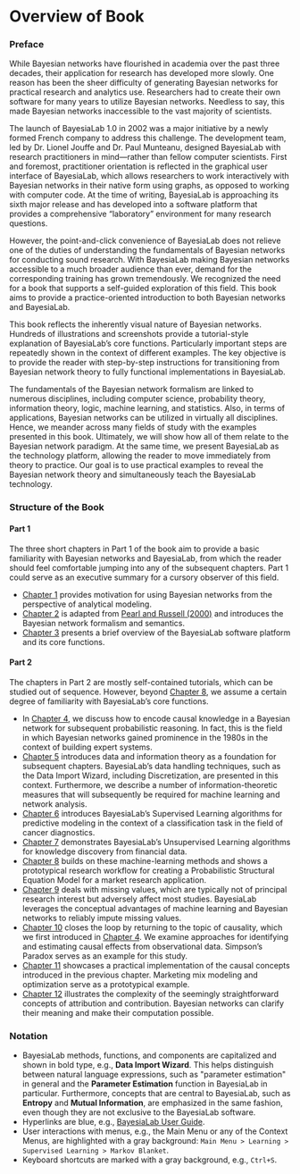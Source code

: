 # Overview of Book

### Preface&#x20;

While Bayesian networks have flourished in academia over the past three decades, their application for research has developed more slowly. One reason has been the sheer difficulty of generating Bayesian networks for practical research and analytics use. Researchers had to create their own software for many years to utilize Bayesian networks. Needless to say, this made Bayesian networks inaccessible to the vast majority of scientists.

The launch of BayesiaLab 1.0 in 2002 was a major initiative by a newly formed French company to address this challenge. The development team, led by Dr. Lionel Jouffe and Dr. Paul Munteanu, designed BayesiaLab with research practitioners in mind—rather than fellow computer scientists. First and foremost, practitioner orientation is reflected in the graphical user interface of BayesiaLab, which allows researchers to work interactively with Bayesian networks in their native form using graphs, as opposed to working with computer code. At the time of writing, BayesiaLab is approaching its sixth major release and has developed into a software platform that provides a comprehensive “laboratory” environment for many research questions.

However, the point-and-click convenience of BayesiaLab does not relieve one of the duties of understanding the fundamentals of Bayesian networks for conducting sound research. With BayesiaLab making Bayesian networks accessible to a much broader audience than ever, demand for the corresponding training has grown tremendously. We recognized the need for a book that supports a self-guided exploration of this field. This book aims to provide a practice-oriented introduction to both Bayesian networks and BayesiaLab.

This book reflects the inherently visual nature of Bayesian networks. Hundreds of illustrations and screenshots provide a tutorial-style explanation of BayesiaLab’s core functions. Particularly important steps are repeatedly shown in the context of different examples. The key objective is to provide the reader with step-by-step instructions for transitioning from Bayesian network theory to fully functional implementations in BayesiaLab.

The fundamentals of the Bayesian network formalism are linked to numerous disciplines, including computer science, probability theory, information theory, logic, machine learning, and statistics. Also, in terms of applications, Bayesian networks can be utilized in virtually all disciplines. Hence, we meander across many fields of study with the examples presented in this book. Ultimately, we will show how all of them relate to the Bayesian network paradigm. At the same time, we present BayesiaLab as the technology platform, allowing the reader to move immediately from theory to practice. Our goal is to use practical examples to reveal the Bayesian network theory and simultaneously teach the BayesiaLab technology.

### Structure of the Book&#x20;

#### Part 1&#x20;

The three short chapters in Part 1 of the book aim to provide a basic familiarity with Bayesian networks and BayesiaLab, from which the reader should feel comfortable jumping into any of the subsequent chapters. Part 1 could serve as an executive summary for a cursory observer of this field.

* [Chapter 1](chapter-1-introduction.md) provides motivation for using Bayesian networks from the perspective of analytical modeling.
* [Chapter 2](chapter-2-bayesian-network-theory.md) is adapted from [Pearl and Russell (2000)](https://ftp.cs.ucla.edu/pub/stat\_ser/r277.pdf) and introduces the Bayesian network formalism and semantics.
* [Chapter 3](chapter-3-bayesialab.md) presents a brief overview of the BayesiaLab software platform and its core functions.

#### Part 2&#x20;

The chapters in Part 2 are mostly self-contained tutorials, which can be studied out of sequence. However, beyond [Chapter 8](chapter-8-probabilistic-structural-equation-models-for-key-driver-analysis/), we assume a certain degree of familiarity with BayesiaLab’s core functions.

* In [Chapter 4](chapter-4-knowledge-modeling-and-probabilistic-reasoning.md), we discuss how to encode causal knowledge in a Bayesian network for subsequent probabilistic reasoning. In fact, this is the field in which Bayesian networks gained prominence in the 1980s in the context of building expert systems.
* [Chapter 5](chapter-5-bayesian-networks-and-data/) introduces data and information theory as a foundation for subsequent chapters. BayesiaLab’s data handling techniques, such as the Data Import Wizard, including Discretization, are presented in this context. Furthermore, we describe a number of information-theoretic measures that will subsequently be required for machine learning and network analysis.
* [Chapter 6](chapter-6-supervised-learning/) introduces BayesiaLab’s Supervised Learning algorithms for predictive modeling in the context of a classification task in the field of cancer diagnostics.
* [Chapter 7](chapter-7-unsupervised-learning/) demonstrates BayesiaLab’s Unsupervised Learning algorithms for knowledge discovery from financial data.
* [Chapter 8](chapter-8-probabilistic-structural-equation-models-for-key-driver-analysis/) builds on these machine-learning methods and shows a prototypical research workflow for creating a Probabilistic Structural Equation Model for a market research application.
* [Chapter 9](chapter-9-missing-values-processing/) deals with missing values, which are typically not of principal research interest but adversely affect most studies. BayesiaLab leverages the conceptual advantages of machine learning and Bayesian networks to reliably impute missing values.
* [Chapter 10](https://www.bayesia.com/articles/bayesialab-knowledge-hub/10-causal-effect-estimation) closes the loop by returning to the topic of causality, which we first introduced in [Chapter 4](https://www.bayesia.com/articles/bayesialab-knowledge-hub/4-probabilistic-reasoning). We examine approaches for identifying and estimating causal effects from observational data. Simpson’s Paradox serves as an example for this study.
* [Chapter 11](chapter-11-causality-and-optimization/) showcases a practical implementation of the causal concepts introduced in the previous chapter. Marketing mix modeling and optimization serve as a prototypical example.
* [Chapter 12](chapter-12-attribution-contribution-and-counterfactuals.md) illustrates the complexity of the seemingly straightforward concepts of attribution and contribution. Bayesian networks can clarify their meaning and make their computation possible.

### Notation&#x20;

* BayesiaLab methods, functions, and components are capitalized and shown in bold type, e.g., **Data Import Wizard**. This helps distinguish between natural language expressions, such as "parameter estimation" in general and the **Parameter Estimation** function in BayesiaLab in particular. Furthermore, concepts that are central to BayesiaLab, such as **Entropy** and **Mutual Information**, are emphasized in the same fashion, even though they are not exclusive to the BayesiaLab software.
* Hyperlinks are blue, e.g., [BayesiaLab User Guide](../user-guide/).
* User interactions with menus, e.g., the Main Menu or any of the Context Menus, are highlighted with a gray background: `Main Menu > Learning > Supervised Learning > Markov Blanket`.   &#x20;
* Keyboard shortcuts are marked with a gray background, e.g., `Ctrl+S`.


